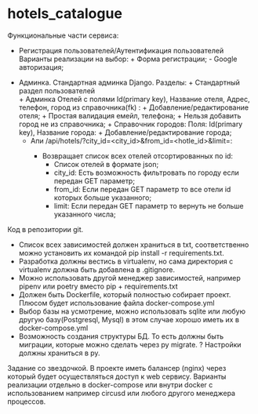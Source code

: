 # hotels_catalogue

Функциональные части сервиса:
+ Регистрация пользователей/Аутентификация пользователей 
    Варианты реализации на выбор:
        + Форма регистрации;
        - Google авторизация;
- Админка. Стандартная админка Django. Разделы:
      + Стандартный раздел пользователей  
      + Админка Отелей с полями Id(primary key), Название отеля, Адрес, телефон, город из справочника(fk) :
          + Добавление/редактирование отеля;
          + Простая валидация емейл, телефона;
          + Нельзя добавить город не из справочника;
      + Справочник городов: Поля: Id(primary key), Название города:
          + Добавление/редактирование города;
  + Апи /api/hotels/?city_id=<city_id>&from_id=<hotle_id>&limit=<number>:
      + Возвращает список всех отелей отсортированных по id:
          + Список отелей в формате json;
          + city_id: Есть возможность фильтровать по городу если передан GET параметр;
          + from_id: Если передан GET параметр то все отели id которых больше указанного;
          + limit: Если передан GET параметр то вернуть не больше указанного числа;

Код в репозитории git.
+ Список всех зависимостей должен храниться в txt, соответственно можно установить их командой pip install -r requirements.txt.
+ Разработка должны вестись в virtualenv, но сама директория с virtualenv должна быть добавлена в .gitignore.
+ Можно использовать другой менеджер зависимостей, например pipenv или poetry вместо pip + requirements.txt
+ Должен быть Doсkerfile, который полностью собирает проект. Плюсом будет использование файла docker-compose.yml
+ Выбор базы на усмотрение, можно использовать sqlite или любую другую базу(Postgresql, Mysql) в этом случае хорошо иметь их в docker-compose.yml
+ Возможность создания структуры БД. То есть должны быть миграции, которые можно сделать через py migrate.
? Настройки должны храниться в py.
 
Задание со звездочкой. В проекте иметь балансер (nginx) через который будет осуществляться доступ к web сервису. Варианты реализации 
отдельно в docker-compose или внутри docker с использованием например circusd или любого другого менеджера процессов.
